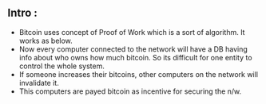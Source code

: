 ## Intro :

- Bitcoin uses concept of Proof of Work which is a sort of algorithm. It works as below.
- Now every computer connected to the network will have a DB having info about who owns how much bitcoin. So its difficult for one entity to control the whole system.
- If someone increases their bitcoins, other computers on the network will invalidate it. 
- This computers are payed bitcoin as incentive for securing the n/w.
